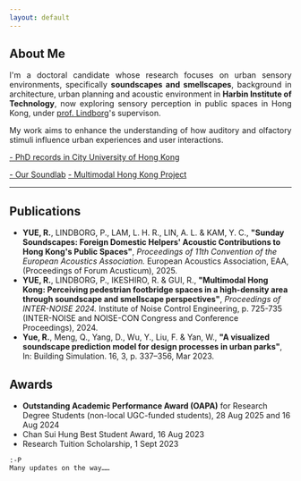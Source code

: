```yaml
---
layout: default
---
```


## About Me

<p style="text-align: justify;">
I'm a doctoral candidate whose research focuses on urban sensory environments, specifically <strong>soundscapes and smellscapes</strong>, background in architecture, urban planning and acoustic environment in <strong>Harbin Institute of Technology</strong>, now exploring sensory perception in public spaces in Hong Kong, under <a href="https://scholars.cityu.edu.hk/en/persons/plindbor">prof. Lindborg</a>'s supervison. 
</p>

<p style="text-align: justify;">
My work aims to enhance the understanding of how auditory and olfactory stimuli influence urban experiences and user interactions.
</p>

<a href="https://scholars.cityu.edu.hk/en/persons/ranyue6">- PhD records in City University of Hong Kong</a>

<a href="https://soundlab.scm.cityu.edu.hk/">- Our Soundlab</a> <a href="https://mmhk.scm.cityu.edu.hk/">- Multimodal Hong Kong Project</a>

* * *

## Publications

*   **YUE, R.**, LINDBORG, P., LAM, L. H. R., LIN, A. L. & KAM, Y. C., **"Sunday Soundscapes: Foreign Domestic Helpers' Acoustic Contributions to Hong Kong's Public Spaces"**, _Proceedings of 11th Convention of the European Acoustics Association._ European Acoustics Association, EAA, (Proceedings of Forum Acusticum), 2025.
*   **YUE, R.**, LINDBORG, P., IKESHIRO, R. & GUI, R., **"Multimodal Hong Kong: Perceiving pedestrian footbridge spaces in a high-density area through soundscape and smellscape perspectives"**, _Proceedings of INTER-NOISE 2024._ Institute of Noise Control Engineering, p. 725-735 (INTER-NOISE and NOISE-CON Congress and Conference Proceedings), 2024.
*   **Yue, R.**, Meng, Q., Yang, D., Wu, Y., Liu, F. & Yan, W., **"A visualized soundscape prediction model for design processes in urban parks"**, In: Building Simulation. 16, 3, p. 337–356, Mar 2023.

## Awards

*   **Outstanding Academic Performance Award (OAPA)** for Research Degree Students (non-local UGC-funded students), 28 Aug 2025 and 16 Aug 2024
*   Chan Sui Hung Best Student Award, 16 Aug 2023
*   Research Tuition Scholarship, 1 Sept 2023


```
:-P
Many updates on the way……
```
